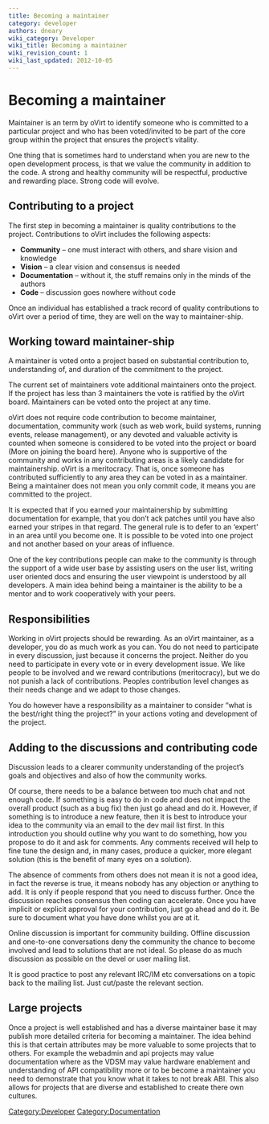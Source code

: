 ```yaml
---
title: Becoming a maintainer
category: developer
authors: dneary
wiki_category: Developer
wiki_title: Becoming a maintainer
wiki_revision_count: 1
wiki_last_updated: 2012-10-05
---
```


# Becoming a maintainer

Maintainer is an term by oVirt to identify someone who is committed to a particular project and who has been voted/invited to be part of the core group within the project that ensures the project’s vitality.

One thing that is sometimes hard to understand when you are new to the open development process, is that we value the community in addition to the code. A strong and healthy community will be respectful, productive and rewarding place. Strong code will evolve.

## Contributing to a project

The first step in becoming a maintainer is quality contributions to the project. Contributions to oVirt includes the following aspects:

*   **Community** – one must interact with others, and share vision and knowledge
*   **Vision** – a clear vision and consensus is needed
*   **Documentation** – without it, the stuff remains only in the minds of the authors
*   **Code** – discussion goes nowhere without code

Once an individual has established a track record of quality contributions to oVirt over a period of time, they are well on the way to maintainer-ship.

## Working toward maintainer-ship

A maintainer is voted onto a project based on substantial contribution to, understanding of, and duration of the commitment to the project.

The current set of maintainers vote additional maintainers onto the project. If the project has less than 3 maintainers the vote is ratified by the oVirt board. Maintainers can be voted onto the project at any time.

oVirt does not require code contribution to become maintainer, documentation, community work (such as web work, build systems, running events, release management), or any devoted and valuable activity is counted when someone is considered to be voted into the project or board (More on joining the board here). Anyone who is supportive of the community and works in any contributing areas is a likely candidate for maintainership. oVirt is a meritocracy. That is, once someone has contributed sufficiently to any area they can be voted in as a maintainer. Being a maintainer does not mean you only commit code, it means you are committed to the project.

It is expected that if you earned your maintainership by submitting documentation for example, that you don’t ack patches until you have also earned your stripes in that regard. The general rule is to defer to an ‘expert’ in an area until you become one. It is possible to be voted into one project and not another based on your areas of influence.

One of the key contributions people can make to the community is through the support of a wide user base by assisting users on the user list, writing user oriented docs and ensuring the user viewpoint is understood by all developers. A main idea behind being a maintainer is the ability to be a mentor and to work cooperatively with your peers.

## Responsibilities

Working in oVirt projects should be rewarding. As an oVirt maintainer, as a developer, you do as much work as you can. You do not need to participate in every discussion, just because it concerns the project. Neither do you need to participate in every vote or in every development issue. We like people to be involved and we reward contributions (meritocracy), but we do not punish a lack of contributions. Peoples contribution level changes as their needs change and we adapt to those changes.

You do however have a responsibility as a maintainer to consider “what is the best/right thing the project?” in your actions voting and development of the project.

## Adding to the discussions and contributing code

Discussion leads to a clearer community understanding of the project’s goals and objectives and also of how the community works.

Of course, there needs to be a balance between too much chat and not enough code. If something is easy to do in code and does not impact the overall product (such as a bug fix) then just go ahead and do it. However, if something is to introduce a new feature, then it is best to introduce your idea to the community via an email to the dev mail list first. In this introduction you should outline why you want to do something, how you propose to do it and ask for comments. Any comments received will help to fine tune the design and, in many cases, produce a quicker, more elegant solution (this is the benefit of many eyes on a solution).

The absence of comments from others does not mean it is not a good idea, in fact the reverse is true, it means nobody has any objection or anything to add. It is only if people respond that you need to discuss further. Once the discussion reaches consensus then coding can accelerate. Once you have implicit or explicit approval for your contribution, just go ahead and do it. Be sure to document what you have done whilst you are at it.

Online discussion is important for community building. Offline discussion and one-to-one conversations deny the community the chance to become involved and lead to solutions that are not ideal. So please do as much discussion as possible on the devel or user mailing list.

It is good practice to post any relevant IRC/IM etc conversations on a topic back to the mailing list. Just cut/paste the relevant section.

## Large projects

Once a project is well established and has a diverse maintainer base it may publish more detailed criteria for becoming a maintainer. The idea behind this is that certain attributes may be more valuable to some projects that to others. For example the webadmin and api projects may value documentation where as the VDSM may value hardware enablement and understanding of API compatibility more or to be become a maintainer you need to demonstrate that you know what it takes to not break ABI. This also allows for projects that are diverse and established to create there own cultures.

<Category:Developer> <Category:Documentation>
